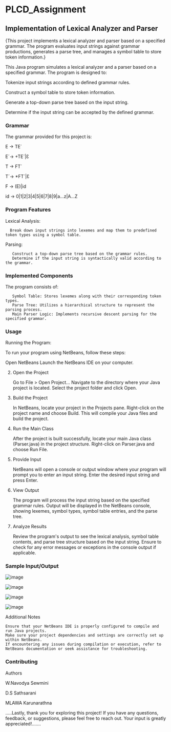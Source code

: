 # PLCD_Assignment

## Implementation of Lexical Analyzer and Parser

{This project implements a lexical analyzer and parser based on a specified grammar. The program evaluates input strings against grammar productions, generates a parse tree, and manages a symbol table to store token information.}

This Java program simulates a lexical analyzer and a parser based on a specified grammar. The program is designed to:

Tokenize input strings according to defined grammar rules.

Construct a symbol table to store token information.

Generate a top-down parse tree based on the input string.

Determine if the input string can be accepted by the defined grammar.

### Grammar

The grammar provided for this project is:
                                                          
E → TE´

E´→ +TE´|Ɛ

T → FT´

T´→ *FT´|Ɛ

F → (E)|id

id → 0|1|2|3|4|5|6|7|8|9|a…z|A…Z

### Program Features

Lexical Analysis:

      Break down input strings into lexemes and map them to predefined token types using a symbol table.
        
 Parsing:
 
       Construct a top-down parse tree based on the grammar rules.
       Determine if the input string is syntactically valid according to the grammar.

### Implemented Components

The program consists of:

       Symbol Table: Stores lexemes along with their corresponding token types.
       Parse Tree: Utilizes a hierarchical structure to represent the parsing process.
       Main Parser Logic: Implements recursive descent parsing for the specified grammar.

### Usage
Running the Program:

To run your program using NetBeans, follow these steps:

Open NetBeans
    Launch the NetBeans IDE on your computer.

2. Open the Project

    Go to File > Open Project...
    Navigate to the directory where your Java project is located.
    Select the project folder and click Open.

3. Build the Project

    In NetBeans, locate your project in the Projects pane.
    Right-click on the project name and choose Build.
    This will compile your Java files and build the project.

4. Run the Main Class

    After the project is built successfully, locate your main Java class (Parser.java) in the project structure.
    Right-click on Parser.java and choose Run File.

5. Provide Input

    NetBeans will open a console or output window where your program will prompt you to enter an input string.
    Enter the desired input string and press Enter.

6. View Output

    The program will process the input string based on the specified grammar rules.
    Output will be displayed in the NetBeans console, showing lexemes, symbol types, symbol table entries, and the parse tree.

7. Analyze Results

    Review the program's output to see the lexical analysis, symbol table contents, and parse tree structure based on the input string.
    Ensure to check for any error messages or exceptions in the console output if applicable.


### Sample Input/Output

![image](https://github.com/nsewmini/PLCD_Assignment/assets/96427674/503ce3e8-fb1c-428a-9b48-7b841baba18b)

![image](https://github.com/nsewmini/PLCD_Assignment/assets/96427674/28c73fac-3686-4c4d-abed-13d209413da8)

![image](https://github.com/nsewmini/PLCD_Assignment/assets/96427674/6a1d24af-78ea-4bca-92a7-2d25f5fb8cb0)

![image](https://github.com/nsewmini/PLCD_Assignment/assets/96427674/e962ee60-9b85-4a94-b82f-cd099f6fc1a5)



Additional Notes

    Ensure that your NetBeans IDE is properly configured to compile and run Java projects.
    Make sure your project dependencies and settings are correctly set up within NetBeans.
    If encountering any issues during compilation or execution, refer to NetBeans documentation or seek assistance for troubleshooting.

### Contributing
Authors

W.Navodya Sewmini

D.S Sathsarani

MLAWA Karunarathna 


.....Lastly, thank you for exploring this project! If you have any questions, feedback, or suggestions, please feel free to reach out. Your input is greatly appreciated!.......                 



